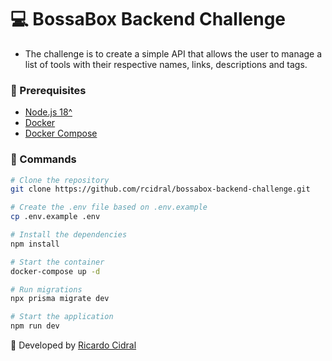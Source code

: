 # 💻 BossaBox Backend Challenge

- The challenge is to create a simple API that allows the user to manage a list of tools with their respective names, links, descriptions and tags.

### 📁 Prerequisites

- [Node.js 18^](https://nodejs.org/dist/v18.12.0/node-v18.12.0-x64.msi)
- [Docker](https://docs.docker.com/docker-for-windows/install/)
- [Docker Compose](https://docs.docker.com/compose/install/)

### 📑 Commands

```bash
# Clone the repository
git clone https://github.com/rcidral/bossabox-backend-challenge.git

# Create the .env file based on .env.example
cp .env.example .env

# Install the dependencies
npm install

# Start the container
docker-compose up -d

# Run migrations
npx prisma migrate dev

# Start the application
npm run dev
```

🙎 Developed by [Ricardo Cidral](https://www.linkedin.com/in/ricardo-cidral-machado/)
